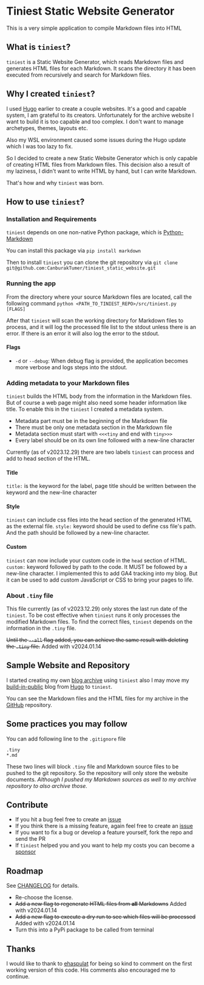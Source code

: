 # Tiniest Static Website Generator
This is a very simple application to compile Markdown files into HTML


## What is `tiniest`?  
`tiniest` is a Static Website Generator, which reads Markdown files and generates HTML files for each Markdown. It scans the directory it has been executed from recursively and search for Markdown files. 

## Why I created `tiniest`?  
I used [Hugo](https://gohugo.io/) earlier to create a couple websites. It's a good and capable system, I am grateful to its creators. Unfortunately for the archive website I want to build it is too capable and too complex. I don't want to manage archetypes, themes, layouts etc.

Also my WSL environment caused some issues during the Hugo update which I was too lazy to fix.

So I decided to create a new Static Website Generator which is only capable of creating HTML files from Markdown files. This decision also a result of my laziness, I didn't want to write HTML by hand, but I can write Markdown.

That's how and why `tiniest` was born.

## How to use `tiniest`?  
### Installation and Requirements  
`tiniest` depends on one non-native Python package, which is [Python-Markdown](https://python-markdown.github.io/)

You can install this package via `pip install markdown`

Then to install `tiniest` you can clone the git repository via `git clone git@github.com:CanburakTumer/tiniest_static_website.git`

### Running the app
From the directory where your source Markdown files are located, call the following command `python <PATH_TO_TINIEST_REPO>/src/tiniest.py [FLAGS]`

After that `tiniest` will scan the working directory for Markdown files to process, and it will log the processed file list to the stdout unless there is an error. If there is an error it will also log the error to the stdout.

#### Flags
- `-d` or `--debug`: When debug flag is provided, the application becomes more verbose and logs steps into the stdout.   


### Adding metadata to your Markdown files
`tiniest` builds the HTML body from the information in the Markdown files. But of course a web page might also need some header information like title. To enable this in the `tiniest` I created a metadata system.

- Metadata part must be in the beginning of the Markdown file
- There must be only one metadata section in the Markdown file
- Metadata section must start with `<<<tiny` and end with `tiny>>>`
- Every label should be on its own line followed with a new-line character

Currently (as of v2023.12.29) there are two labels `tiniest` can process and add to head section of the HTML.

#### Title
`title:` is the keyword for the label, page title should be written between the keyword and the new-line character

#### Style
`tiniest` can include css files into the head section of the generated HTML as the external file. `style:` keyword should be used to define css file's path. And the path should be followed by a new-line character.

#### Custom
`tiniest` can now include your custom code in the `head` section of HTML. `custom:` keyword followed by path to the code. It MUST be followed by a new-line character. I implemented this to add GA4 tracking into my blog. But it can be used to add custom JavaScript or CSS to bring your pages to life.

### About `.tiny` file
This file currently (as of v2023.12.29) only stores the last run date of the `tiniest`. To be cost effective when `tiniest` runs it only processes the modified Markdown files. To find the correct files, `tiniest` depends on the information in the `.tiny` file.

~~Until the `--all` flag added, you can achieve the same result with deleting the `.tiny` file.~~ Added with v2024.01.14  

## Sample Website and Repository  
I started creating my own [blog archive](http://archive.canburaktumer.com) using `tiniest` also I may move my [build-in-public](http://build.canburaktumer.com) blog from [Hugo](https://gohugo.io/) to `tiniest`.  

You can see the Markdown files and the HTML files for my archive in the [GitHub](https://github.com/CanburakTumer/archive_website) repository.

## Some practices you may follow  
You can add following line to the `.gitignore` file
```
.tiny
*.md
```

These two lines will block `.tiny` file and Markdown source files to be pushed to the git repository. So the repository will only store the website documents. _Although I pushed my Markdown sources as well to my archive repository to also archive those._

## Contribute
- If you hit a bug feel free to create an [issue](https://github.com/CanburakTumer/tiniest_static_website/issues/new)  
- If you think there is a missing feature, again feel free to create an [issue](https://github.com/CanburakTumer/tiniest_static_website/issues/new)  
- If you want to fix a bug or develop a feature yourself, fork the repo and send the PR  
- If `tiniest` helped you and you want to help my costs you can become a [sponsor](https://github.com/sponsors/CanburakTumer)  

## Roadmap  

See [CHANGELOG](CHANGELOG.md) for details.

- Re-choose the license.
- ~~Add a new flag to regenerate HTML files from **all** Markdowns~~ Added with v2024.01.14  
- ~~Add a new flag to execute a dry run to see which files will be processed~~ Added with v2024.01.14
- Turn this into a PyPi package to be called from terminal

## Thanks
I would like to thank to [ehaspulat]() for being so kind to comment on the first working version of this code. His comments also encouraged me to continue.